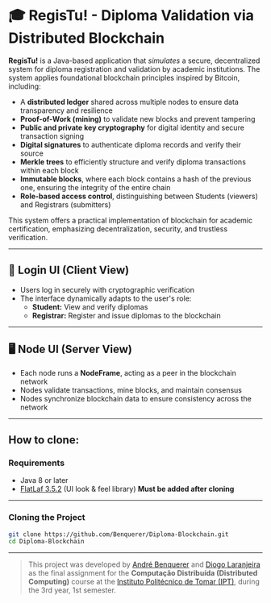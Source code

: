 # 🎓 RegisTu! - Diploma Validation via Distributed Blockchain

**RegisTu!** is a Java-based application that *simulates* a secure, decentralized system for diploma registration and validation by academic institutions. The system applies foundational blockchain principles inspired by Bitcoin, including:

- A **distributed ledger** shared across multiple nodes to ensure data transparency and resilience  
- **Proof-of-Work (mining)** to validate new blocks and prevent tampering  
- **Public and private key cryptography** for digital identity and secure transaction signing  
- **Digital signatures** to authenticate diploma records and verify their source
- **Merkle trees** to efficiently structure and verify diploma transactions within each block
- **Immutable blocks**, where each block contains a hash of the previous one, ensuring the integrity of the entire chain  
- **Role-based access control**, distinguishing between Students (viewers) and Registrars (submitters)  

This system offers a practical implementation of blockchain for academic certification, emphasizing decentralization, security, and trustless verification.

---

## 👤 Login UI (Client View)

- Users log in securely with cryptographic verification  
- The interface dynamically adapts to the user's role:
  - **Student:** View and verify diplomas
  - **Registrar:** Register and issue diplomas to the blockchain

---

## 🖥️ Node UI (Server View)

- Each node runs a **NodeFrame**, acting as a peer in the blockchain network  
- Nodes validate transactions, mine blocks, and maintain consensus  
- Nodes synchronize blockchain data to ensure consistency across the network

---

## How to clone:

### Requirements

- Java 8 or later  
- [FlatLaf 3.5.2](https://www.formdev.com/flatlaf/) (UI look & feel library) **Must be added after cloning**

---

### Cloning the Project

```bash
git clone https://github.com/Benquerer/Diploma-Blockchain.git
cd Diploma-Blockchain
```

---

> This project was developed by [André Benquerer](https://github.com/Benquerer) and [Diogo Laranjeira](https://github.com/DLarangeira03) as the final assignment for the **Computação Distribuída (Distributed Computing)** course at the [Instituto Politécnico de Tomar (IPT)](https://www.ipt.pt), during the 3rd year, 1st semester.
